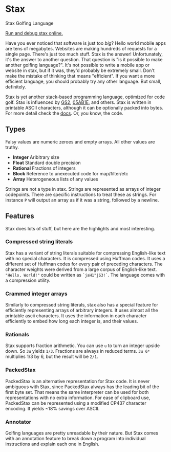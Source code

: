 # Stax
Stax Golfing Language

[Run and debug stax online.](https://staxlang.xyz/)

Have you ever noticed that software is just too *big*?  Hello world mobile apps are tens of megabytes.  Websites are making hundreds of requests for a single page.  There's just too much stuff.  Stax is the answer!  Unfortunately, it's the answer to another question.  That question is "is it possible to make another golfing language?".  It's not possible to write a mobile app or website in stax, but if it was, they'd probably be extremely small.  Don't make the mistake of thinking that means "efficient".  If you want a more efficient language, you should probably try any other language.  But small, definitely.

Stax is yet another stack-based programming language, optimized for code golf.  Stax is influenced by [GS2](https://github.com/nooodl/gs2), [05AB1E](https://github.com/Adriandmen/05AB1E), and others.  Stax is written in printable ASCII characters, although it can be optionally packed into bytes.  For more detail check the [docs](docs/README.md).  Or, you know, the code.

## Types
Falsy values are numeric zeroes and empty arrays.  All other values are truthy.
 * **Integer** Aribitrary size
 * **Float** Standard double precision
 * **Rational** Fractions of integers
 * **Block** Reference to unexecuted code for map/filter/etc
 * **Array** Heterogeneous lists of any values

Strings are not a type in stax.  Strings are represented as arrays of integer codepoints.  There are specific instructions to treat these as strings.  For instance `P` will output an array as if it was a string, followed by a newline.

## Features
Stax does lots of stuff, but here are the highlights and most interesting.

### Compressed string literals
Stax has a variant of string literals suitable for compressing English-like text with no special characters.  It is compressed using Huffman codes.  It uses a different set of Huffman codes for every pair of preceding characters.  The character weights were derived from a large corpus of English-like text.  `"Hello, World!"` could be written as  `` `jaH1"jS3!` ``.  The language comes with a compression utility.

### Crammed integer arrays
Similarly to compressed string literals, stax also has a special feature for efficiently representing arrays of arbitrary integers.  It uses almost all the printable ascii characters.  It uses the information in each character efficiently to embed how long each integer is, and their values. 

### Rationals
Stax supports fraction arithmetic.  You can use `u` to turn an integer upside down. So `3u` yields `1/3`.  Fractions are always in reduced terms.  `3u 6*` multiplies 1/3 by 6, but the result will be `2/1`.

### PackedStax
PackedStax is an alternative representation for Stax code.  It is never ambiguous with Stax, since PackedStax always has the leading bit of the first byte set.  That means the same interpreter can be used for both representations with no extra information.  For ease of clipboard use, PackedStax can be represented using a modified CP437 character encoding.  It yields ~18% savings over ASCII.

### Annotator
Golfing languages are pretty unreadable by their nature.  But Stax comes with an annotation feature to break down a program into individual instructions and explain each one in English.
